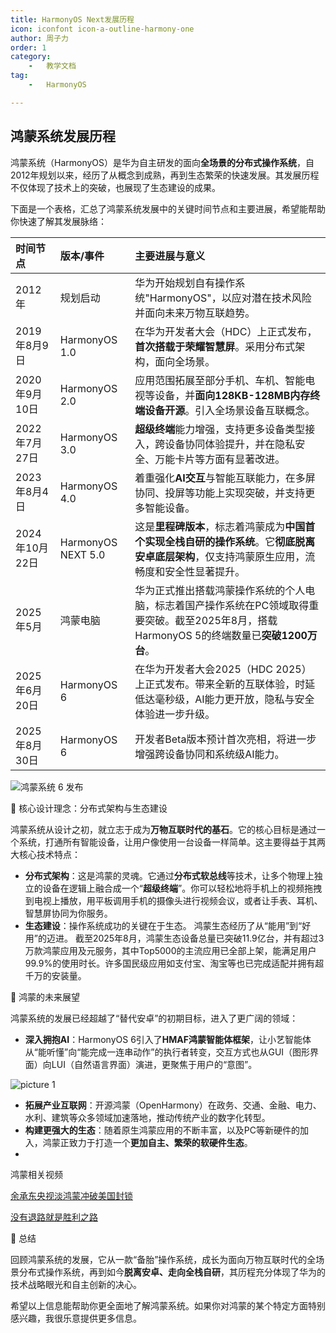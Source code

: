 ```yaml
---
title: HarmonyOS Next发展历程  
icon: iconfont icon-a-outline-harmony-one  
author: 周子力  
order: 1  
category:
    -   教学文档  
tag:
    -   HarmonyOS

---
```


## 鸿蒙系统发展历程

鸿蒙系统（HarmonyOS）是华为自主研发的面向**全场景的分布式操作系统**，自2012年规划以来，经历了从概念到成熟，再到生态繁荣的快速发展。其发展历程不仅体现了技术上的突破，也展现了生态建设的成果。

下面是一个表格，汇总了鸿蒙系统发展中的关键时间节点和主要进展，希望能帮助你快速了解其发展脉络：

| 时间节点         | 版本/事件          | 主要进展与意义                                                                                               | 
| :--------------- | :--------------- | :------------------------------------------------------------------------------------------------------- |
| 2012年           | 规划启动           | 华为开始规划自有操作系统"HarmonyOS"，以应对潜在技术风险并面向未来万物互联趋势。                                                  | 
| 2019年8月9日     | HarmonyOS 1.0     | 在华为开发者大会（HDC）上正式发布，**首次搭载于荣耀智慧屏**。采用分布式架构，面向全场景。                                    |  
| 2020年9月10日    | HarmonyOS 2.0     | 应用范围拓展至部分手机、车机、智能电视等设备，并**面向128KB-128MB内存终端设备开源**。引入全场景设备互联概念。                         |  
| 2022年7月27日    | HarmonyOS 3.0     | **超级终端**能力增强，支持更多设备类型接入，跨设备协同体验提升，并在隐私安全、万能卡片等方面有显著改进。                                 |  
| 2023年8月4日     | HarmonyOS 4.0     | 着重强化**AI交互**与智能互联能力，在多屏协同、投屏等功能上实现突破，并支持更多智能设备。                                               |  
| 2024年10月22日   | HarmonyOS NEXT 5.0 | 这是**里程碑版本**，标志着鸿蒙成为**中国首个实现全栈自研的操作系统**。它**彻底脱离安卓底层架构**，仅支持鸿蒙原生应用，流畅度和安全性显著提升。 |  
| 2025年5月        | 鸿蒙电脑           | 华为正式推出搭载鸿蒙操作系统的个人电脑，标志着国产操作系统在PC领域取得重要突破。截至2025年8月，搭载HarmonyOS 5的终端数量已**突破1200万台**。   | 
| 2025年6月20日    | HarmonyOS 6       | 在华为开发者大会2025（HDC 2025）上正式发布。带来全新的互联体验，时延低达毫秒级，AI能力更开放，隐私与安全体验进一步升级。                      |   
| 2025年8月30日    | HarmonyOS 6       | 开发者Beta版本预计首次亮相，将进一步增强跨设备协同和系统级AI能力。                                                          |   

![鸿蒙系统 6 发布](https://oss.docs.z-xin.net/00800110f49cf0e41dc41a635bfc4d7d0dd875abcd448ba02c1fc40b658c0285.png)  


🧩 核心设计理念：分布式架构与生态建设

鸿蒙系统从设计之初，就立志于成为**万物互联时代的基石**。它的核心目标是通过一个系统，打通所有智能设备，让用户像使用一台设备一样简单。这主要得益于其两大核心技术特点：

*   **分布式架构**：这是鸿蒙的灵魂。它通过**分布式软总线**等技术，让多个物理上独立的设备在逻辑上融合成一个“**超级终端**”。你可以轻松地将手机上的视频拖拽到电视上播放，用平板调用手机的摄像头进行视频会议，或者让手表、耳机、智慧屏协同为你服务。
*   **生态建设**：操作系统成功的关键在于生态。 鸿蒙生态经历了从“能用”到“好用”的迈进。 截至2025年8月，鸿蒙生态设备总量已突破11.9亿台，并有超过3万款鸿蒙应用及元服务，其中Top5000的主流应用已全部上架，能满足用户99.9%的使用时长。许多国民级应用如支付宝、淘宝等也已完成适配并拥有超千万的安装量。

🌌 鸿蒙的未来展望

鸿蒙系统的发展已经超越了“替代安卓”的初期目标，进入了更广阔的领域：

*   **深入拥抱AI**：HarmonyOS 6引入了**HMAF鸿蒙智能体框架**，让小艺智能体从“能听懂”向“能完成一连串动作”的执行者转变，交互方式也从GUI（图形界面）向LUI（自然语言界面）演进，更聚焦于用户的“意图”。
  
  ![picture 1](https://oss.docs.z-xin.net/7ea1b46459623d785761e6df743c1f840287458192d170729d041aca7adcc4ba.png)  

*   **拓展产业互联网**：开源鸿蒙（OpenHarmony）在政务、交通、金融、电力、水利、建筑等众多领域加速落地，推动传统产业的数字化转型。
*   **构建更强大的生态**：随着原生鸿蒙应用的不断丰富，以及PC等新硬件的加入，鸿蒙正致力于打造一个**更加自主、繁荣的软硬件生态**。
*   
鸿蒙相关视频

[余承东央视淡鸿蒙冲破美国封锁](https://oss.docs.z-xin.net/31746425967-1-192.mp4)

[没有退路就是胜利之路](https://oss.docs.z-xin.net/27573158621-1-192.mp4)


💎 总结

回顾鸿蒙系统的发展，它从一款“备胎”操作系统，成长为面向万物互联时代的全场景分布式操作系统，再到如今**脱离安卓、走向全栈自研**，其历程充分体现了华为的技术战略眼光和自主创新的决心。

希望以上信息能帮助你更全面地了解鸿蒙系统。如果你对鸿蒙的某个特定方面特别感兴趣，我很乐意提供更多信息。






